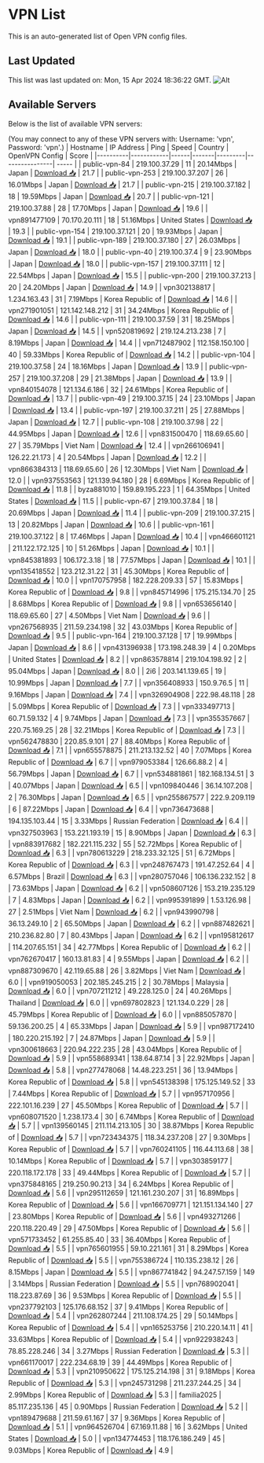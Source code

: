 # VPN List

This is an auto-generated list of Open VPN config files.

## Last Updated

This list was last updated on: Mon, 15 Apr 2024 18:36:22 GMT.
![Alt](https://repobeats.axiom.co/api/embed/186b98318ef1479477931607c1ad7d823f12451f.svg "Repobeats analytics image")

## Available Servers

Below is the list of available VPN servers:

(You may connect to any of these VPN servers with: Username: 'vpn', Password: 'vpn'.)
| Hostname | IP Address | Ping | Speed | Country | OpenVPN Config | Score |
|----------|------------|------|-------|---------|----------------| ----- |
| public-vpn-84 | 219.100.37.29 | 11 | 20.14Mbps | Japan | [Download 📥](./configs/server_0_JP.ovpn) | 21.7 |
| public-vpn-253 | 219.100.37.207 | 26 | 16.01Mbps | Japan | [Download 📥](./configs/server_1_JP.ovpn) | 21.7 |
| public-vpn-215 | 219.100.37.182 | 18 | 19.59Mbps | Japan | [Download 📥](./configs/server_2_JP.ovpn) | 20.7 |
| public-vpn-121 | 219.100.37.88 | 28 | 17.70Mbps | Japan | [Download 📥](./configs/server_3_JP.ovpn) | 19.6 |
| vpn891477109 | 70.170.20.111 | 18 | 51.16Mbps | United States | [Download 📥](./configs/server_4_US.ovpn) | 19.3 |
| public-vpn-154 | 219.100.37.121 | 20 | 19.93Mbps | Japan | [Download 📥](./configs/server_5_JP.ovpn) | 19.1 |
| public-vpn-189 | 219.100.37.180 | 27 | 26.03Mbps | Japan | [Download 📥](./configs/server_6_JP.ovpn) | 18.0 |
| public-vpn-40 | 219.100.37.4 | 9 | 23.90Mbps | Japan | [Download 📥](./configs/server_7_JP.ovpn) | 18.0 |
| public-vpn-157 | 219.100.37.111 | 12 | 22.54Mbps | Japan | [Download 📥](./configs/server_8_JP.ovpn) | 15.5 |
| public-vpn-200 | 219.100.37.213 | 20 | 24.20Mbps | Japan | [Download 📥](./configs/server_9_JP.ovpn) | 14.9 |
| vpn302138817 | 1.234.163.43 | 31 | 7.19Mbps | Korea Republic of | [Download 📥](./configs/server_10_KR.ovpn) | 14.6 |
| vpn271901051 | 121.142.148.212 | 31 | 34.24Mbps | Korea Republic of | [Download 📥](./configs/server_11_KR.ovpn) | 14.6 |
| public-vpn-111 | 219.100.37.59 | 31 | 18.25Mbps | Japan | [Download 📥](./configs/server_12_JP.ovpn) | 14.5 |
| vpn520819692 | 219.124.213.238 | 7 | 8.19Mbps | Japan | [Download 📥](./configs/server_13_JP.ovpn) | 14.4 |
| vpn712487902 | 112.158.150.100 | 40 | 59.33Mbps | Korea Republic of | [Download 📥](./configs/server_14_KR.ovpn) | 14.2 |
| public-vpn-104 | 219.100.37.58 | 24 | 18.16Mbps | Japan | [Download 📥](./configs/server_15_JP.ovpn) | 13.9 |
| public-vpn-257 | 219.100.37.208 | 29 | 21.38Mbps | Japan | [Download 📥](./configs/server_16_JP.ovpn) | 13.9 |
| vpn840154078 | 121.134.6.186 | 32 | 24.61Mbps | Korea Republic of | [Download 📥](./configs/server_17_KR.ovpn) | 13.7 |
| public-vpn-49 | 219.100.37.15 | 24 | 23.10Mbps | Japan | [Download 📥](./configs/server_18_JP.ovpn) | 13.4 |
| public-vpn-197 | 219.100.37.211 | 25 | 27.88Mbps | Japan | [Download 📥](./configs/server_19_JP.ovpn) | 12.7 |
| public-vpn-108 | 219.100.37.98 | 22 | 44.95Mbps | Japan | [Download 📥](./configs/server_20_JP.ovpn) | 12.6 |
| vpn831500470 | 118.69.65.60 | 27 | 35.79Mbps | Viet Nam | [Download 📥](./configs/server_21_VN.ovpn) | 12.4 |
| vpn266106941 | 126.22.21.173 | 4 | 20.54Mbps | Japan | [Download 📥](./configs/server_22_JP.ovpn) | 12.2 |
| vpn866384313 | 118.69.65.60 | 26 | 12.30Mbps | Viet Nam | [Download 📥](./configs/server_23_VN.ovpn) | 12.0 |
| vpn937553563 | 121.139.94.180 | 28 | 6.69Mbps | Korea Republic of | [Download 📥](./configs/server_24_KR.ovpn) | 11.8 |
| byza881010 | 159.89.195.223 | 1 | 64.35Mbps | United States | [Download 📥](./configs/server_25_US.ovpn) | 11.5 |
| public-vpn-67 | 219.100.37.84 | 18 | 20.69Mbps | Japan | [Download 📥](./configs/server_26_JP.ovpn) | 11.4 |
| public-vpn-209 | 219.100.37.215 | 13 | 20.82Mbps | Japan | [Download 📥](./configs/server_27_JP.ovpn) | 10.6 |
| public-vpn-161 | 219.100.37.122 | 8 | 17.46Mbps | Japan | [Download 📥](./configs/server_28_JP.ovpn) | 10.4 |
| vpn466601121 | 211.122.172.125 | 10 | 51.26Mbps | Japan | [Download 📥](./configs/server_29_JP.ovpn) | 10.1 |
| vpn845381893 | 106.172.3.18 | 18 | 77.57Mbps | Japan | [Download 📥](./configs/server_30_JP.ovpn) | 10.1 |
| vpn135418552 | 123.212.31.22 | 31 | 45.30Mbps | Korea Republic of | [Download 📥](./configs/server_31_KR.ovpn) | 10.0 |
| vpn170757958 | 182.228.209.33 | 57 | 15.83Mbps | Korea Republic of | [Download 📥](./configs/server_32_KR.ovpn) | 9.8 |
| vpn845714996 | 175.215.134.70 | 25 | 8.68Mbps | Korea Republic of | [Download 📥](./configs/server_33_KR.ovpn) | 9.8 |
| vpn653656140 | 118.69.65.60 | 27 | 4.50Mbps | Viet Nam | [Download 📥](./configs/server_34_VN.ovpn) | 9.6 |
| vpn267568935 | 211.59.234.198 | 32 | 43.03Mbps | Korea Republic of | [Download 📥](./configs/server_35_KR.ovpn) | 9.5 |
| public-vpn-164 | 219.100.37.128 | 17 | 19.99Mbps | Japan | [Download 📥](./configs/server_36_JP.ovpn) | 8.6 |
| vpn431396938 | 173.198.248.39 | 4 | 0.20Mbps | United States | [Download 📥](./configs/server_37_US.ovpn) | 8.2 |
| vpn863578814 | 219.104.198.92 | 2 | 95.04Mbps | Japan | [Download 📥](./configs/server_38_JP.ovpn) | 8.0 |
| 2i6 | 203.141.139.65 | 19 | 10.99Mbps | Japan | [Download 📥](./configs/server_39_JP.ovpn) | 7.7 |
| vpn356408933 | 150.9.76.5 | 11 | 9.16Mbps | Japan | [Download 📥](./configs/server_40_JP.ovpn) | 7.4 |
| vpn326904908 | 222.98.48.118 | 28 | 5.09Mbps | Korea Republic of | [Download 📥](./configs/server_41_KR.ovpn) | 7.3 |
| vpn333497713 | 60.71.59.132 | 4 | 9.74Mbps | Japan | [Download 📥](./configs/server_42_JP.ovpn) | 7.3 |
| vpn355357667 | 220.75.169.25 | 28 | 32.21Mbps | Korea Republic of | [Download 📥](./configs/server_43_KR.ovpn) | 7.3 |
| vpn562478830 | 220.85.9.101 | 27 | 88.40Mbps | Korea Republic of | [Download 📥](./configs/server_44_KR.ovpn) | 7.1 |
| vpn655578875 | 211.213.132.52 | 40 | 7.07Mbps | Korea Republic of | [Download 📥](./configs/server_45_KR.ovpn) | 6.7 |
| vpn979053384 | 126.66.88.2 | 4 | 56.79Mbps | Japan | [Download 📥](./configs/server_46_JP.ovpn) | 6.7 |
| vpn534881861 | 182.168.134.51 | 3 | 40.07Mbps | Japan | [Download 📥](./configs/server_47_JP.ovpn) | 6.5 |
| vpn109840446 | 36.14.107.208 | 2 | 76.30Mbps | Japan | [Download 📥](./configs/server_48_JP.ovpn) | 6.5 |
| vpn255867577 | 222.9.209.119 | 6 | 87.22Mbps | Japan | [Download 📥](./configs/server_49_JP.ovpn) | 6.4 |
| vpn736473688 | 194.135.103.44 | 15 | 3.33Mbps | Russian Federation | [Download 📥](./configs/server_50_RU.ovpn) | 6.4 |
| vpn327503963 | 153.221.193.19 | 15 | 8.90Mbps | Japan | [Download 📥](./configs/server_51_JP.ovpn) | 6.3 |
| vpn883917682 | 182.221.115.232 | 55 | 52.72Mbps | Korea Republic of | [Download 📥](./configs/server_52_KR.ovpn) | 6.3 |
| vpn780613229 | 218.233.32.125 | 51 | 6.72Mbps | Korea Republic of | [Download 📥](./configs/server_53_KR.ovpn) | 6.3 |
| vpn248767473 | 191.47.252.64 | 4 | 6.57Mbps | Brazil | [Download 📥](./configs/server_54_BR.ovpn) | 6.3 |
| vpn280757046 | 106.136.232.152 | 8 | 73.63Mbps | Japan | [Download 📥](./configs/server_55_JP.ovpn) | 6.2 |
| vpn508607126 | 153.219.235.129 | 7 | 4.83Mbps | Japan | [Download 📥](./configs/server_56_JP.ovpn) | 6.2 |
| vpn995391899 | 1.53.126.98 | 27 | 2.51Mbps | Viet Nam | [Download 📥](./configs/server_57_VN.ovpn) | 6.2 |
| vpn943990798 | 36.13.249.10 | 2 | 65.50Mbps | Japan | [Download 📥](./configs/server_58_JP.ovpn) | 6.2 |
| vpn887482621 | 210.236.82.80 | 7 | 80.43Mbps | Japan | [Download 📥](./configs/server_59_JP.ovpn) | 6.2 |
| vpn195812617 | 114.207.65.151 | 34 | 42.77Mbps | Korea Republic of | [Download 📥](./configs/server_60_KR.ovpn) | 6.2 |
| vpn762670417 | 160.13.81.83 | 4 | 9.55Mbps | Japan | [Download 📥](./configs/server_61_JP.ovpn) | 6.2 |
| vpn887309670 | 42.119.65.88 | 26 | 3.82Mbps | Viet Nam | [Download 📥](./configs/server_62_VN.ovpn) | 6.0 |
| vpn919050053 | 202.185.245.215 | 2 | 30.78Mbps | Malaysia | [Download 📥](./configs/server_63_MY.ovpn) | 6.0 |
| vpn707211212 | 49.228.125.0 | 24 | 40.26Mbps | Thailand | [Download 📥](./configs/server_64_TH.ovpn) | 6.0 |
| vpn697802823 | 121.134.0.229 | 28 | 45.79Mbps | Korea Republic of | [Download 📥](./configs/server_65_KR.ovpn) | 6.0 |
| vpn885057870 | 59.136.200.25 | 4 | 65.33Mbps | Japan | [Download 📥](./configs/server_66_JP.ovpn) | 5.9 |
| vpn987172410 | 180.220.215.192 | 7 | 24.87Mbps | Japan | [Download 📥](./configs/server_67_JP.ovpn) | 5.9 |
| vpn300618663 | 220.94.222.235 | 28 | 43.04Mbps | Korea Republic of | [Download 📥](./configs/server_68_KR.ovpn) | 5.9 |
| vpn558689341 | 138.64.87.14 | 3 | 22.92Mbps | Japan | [Download 📥](./configs/server_69_JP.ovpn) | 5.8 |
| vpn277478068 | 14.48.223.251 | 36 | 13.94Mbps | Korea Republic of | [Download 📥](./configs/server_70_KR.ovpn) | 5.8 |
| vpn545138398 | 175.125.149.52 | 33 | 7.44Mbps | Korea Republic of | [Download 📥](./configs/server_71_KR.ovpn) | 5.7 |
| vpn957170956 | 222.101.16.239 | 27 | 45.50Mbps | Korea Republic of | [Download 📥](./configs/server_72_KR.ovpn) | 5.7 |
| vpn608071520 | 1.238.173.4 | 30 | 6.74Mbps | Korea Republic of | [Download 📥](./configs/server_73_KR.ovpn) | 5.7 |
| vpn139560145 | 211.114.213.105 | 30 | 38.87Mbps | Korea Republic of | [Download 📥](./configs/server_74_KR.ovpn) | 5.7 |
| vpn723434375 | 118.34.237.208 | 27 | 9.30Mbps | Korea Republic of | [Download 📥](./configs/server_75_KR.ovpn) | 5.7 |
| vpn760241105 | 116.44.113.68 | 38 | 10.14Mbps | Korea Republic of | [Download 📥](./configs/server_76_KR.ovpn) | 5.7 |
| vpn303859177 | 220.118.172.178 | 33 | 49.44Mbps | Korea Republic of | [Download 📥](./configs/server_77_KR.ovpn) | 5.7 |
| vpn375848165 | 219.250.90.213 | 34 | 6.24Mbps | Korea Republic of | [Download 📥](./configs/server_78_KR.ovpn) | 5.6 |
| vpn295112659 | 121.161.230.207 | 31 | 16.89Mbps | Korea Republic of | [Download 📥](./configs/server_79_KR.ovpn) | 5.6 |
| vpn166709771 | 121.151.134.140 | 27 | 23.80Mbps | Korea Republic of | [Download 📥](./configs/server_80_KR.ovpn) | 5.6 |
| vpn493271266 | 220.118.220.49 | 29 | 47.50Mbps | Korea Republic of | [Download 📥](./configs/server_81_KR.ovpn) | 5.6 |
| vpn571733452 | 61.255.85.40 | 33 | 36.40Mbps | Korea Republic of | [Download 📥](./configs/server_82_KR.ovpn) | 5.5 |
| vpn765601955 | 59.10.221.161 | 31 | 8.29Mbps | Korea Republic of | [Download 📥](./configs/server_83_KR.ovpn) | 5.5 |
| vpn755386724 | 110.135.238.12 | 26 | 8.15Mbps | Japan | [Download 📥](./configs/server_84_JP.ovpn) | 5.5 |
| vpn867741842 | 94.247.57.159 | 149 | 3.14Mbps | Russian Federation | [Download 📥](./configs/server_85_RU.ovpn) | 5.5 |
| vpn768902041 | 118.223.87.69 | 36 | 9.53Mbps | Korea Republic of | [Download 📥](./configs/server_86_KR.ovpn) | 5.5 |
| vpn237792103 | 125.176.68.152 | 37 | 9.41Mbps | Korea Republic of | [Download 📥](./configs/server_87_KR.ovpn) | 5.4 |
| vpn262807244 | 211.108.174.25 | 29 | 50.14Mbps | Korea Republic of | [Download 📥](./configs/server_88_KR.ovpn) | 5.4 |
| vpn165253756 | 210.220.14.11 | 41 | 33.63Mbps | Korea Republic of | [Download 📥](./configs/server_89_KR.ovpn) | 5.4 |
| vpn922938243 | 78.85.228.246 | 34 | 3.27Mbps | Russian Federation | [Download 📥](./configs/server_90_RU.ovpn) | 5.3 |
| vpn661170017 | 222.234.68.19 | 39 | 44.49Mbps | Korea Republic of | [Download 📥](./configs/server_91_KR.ovpn) | 5.3 |
| vpn210950622 | 175.125.214.198 | 31 | 9.18Mbps | Korea Republic of | [Download 📥](./configs/server_92_KR.ovpn) | 5.3 |
| vpn245731298 | 211.237.244.25 | 34 | 2.99Mbps | Korea Republic of | [Download 📥](./configs/server_93_KR.ovpn) | 5.3 |
| familia2025 | 85.117.235.136 | 45 | 0.90Mbps | Russian Federation | [Download 📥](./configs/server_94_RU.ovpn) | 5.2 |
| vpn189479688 | 211.59.61.167 | 37 | 9.36Mbps | Korea Republic of | [Download 📥](./configs/server_95_KR.ovpn) | 5.1 |
| vpn964526704 | 67.169.11.88 | 16 | 3.62Mbps | United States | [Download 📥](./configs/server_96_US.ovpn) | 5.0 |
| vpn134774453 | 118.176.186.249 | 45 | 9.03Mbps | Korea Republic of | [Download 📥](./configs/server_97_KR.ovpn) | 4.9 |
